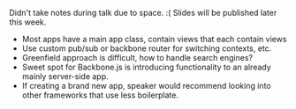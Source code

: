 Didn't take notes during talk due to space. :( Slides will be published later this week.

* Most apps have a main app class, contain views that each contain views
* Use custom pub/sub or backbone router for switching contexts, etc.
* Greenfield approach is difficult, how to handle search engines?
* Sweet spot for Backbone.js is introducing functionality to an already mainly server-side app.
* If creating a brand new app, speaker would recommend looking into other frameworks that use less boilerplate.
